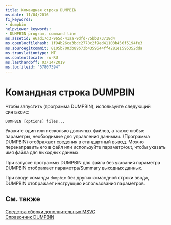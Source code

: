 ```yaml
---
title: Командная строка DUMPBIN
ms.date: 11/04/2016
f1_keywords:
- dumpbin
helpviewer_keywords:
- DUMPBIN program, command line
ms.assetid: e6ad17d3-965d-41aa-9dfd-75bb073718d4
ms.openlocfilehash: 1f94b26ca3bdc2778c2f9ed41103b456f5194fe3
ms.sourcegitcommit: 8105b7003b89b73b4359644ff4281e1595352dda
ms.translationtype: MT
ms.contentlocale: ru-RU
ms.lasthandoff: 03/14/2019
ms.locfileid: "57807394"
---
```

# <a name="dumpbin-command-line"></a>Командная строка DUMPBIN

Чтобы запустить (программа DUMPBIN), используйте следующий синтаксис:

```
DUMPBIN [options] files...
```

Укажите один или несколько двоичных файлов, а также любые параметры, необходимые для управления данными. (Программа DUMPBIN) отображает сведения в стандартный вывод. Можно перенаправить его в файл или используйте параметр/out, чтобы указать имя файла для выходных данных.

При запуске программы DUMPBIN для файла без указания параметра DUMPBIN отображает параметра/Summary выходных данных.

При вводе команды `dumpbin` без других командной строки ввода, DUMPBIN отображает инструкцию использования параметров.

## <a name="see-also"></a>См. также

[Средства сборки дополнительных MSVC](c-cpp-build-tools.md)<br/>
[Справочник DUMPBIN](dumpbin-reference.md)
